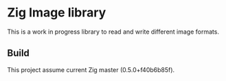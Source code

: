 # Zig Image library

This is a work in progress library to read and write different image formats.

## Build
This project assume current Zig master (0.5.0+f40b6b85f).